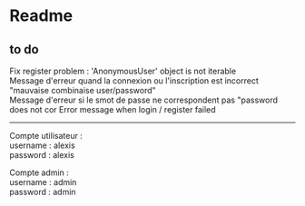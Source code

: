 # Readme
## to do

Fix register problem : 'AnonymousUser' object is not iterable  
Message d'erreur quand la connexion ou l'inscription est incorrect "mauvaise combinaise user/password"  
Message d'erreur si le smot de passe ne correspondent pas "password does not cor
Error message when login / register failed 

---

Compte utilisateur :   
username : alexis  
password : alexis

Compte admin :  
username : admin  
password : admin